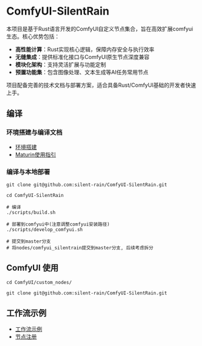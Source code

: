 # ComfyUI-SilentRain

本项目是基于Rust语言开发的ComfyUI自定义节点集合，旨在高效扩展comfyui生态。核心优势包括：

- **高性能计算**：Rust实现核心逻辑，保障内存安全与执行效率
- **无缝集成**：提供标准化接口与ComfyUI原生节点深度兼容
- **模块化架构**：支持灵活扩展与功能定制
- **预置功能集**：包含图像处理、文本生成等AI任务常用节点

项目配备完善的技术文档与部署方案，适合具备Rust/ComfyUI基础的开发者快速上手。

## 编译

### 环境搭建与编译文档

- [环境搭建](docs/环境搭建.md)
- [Maturin使用指引](docs/Maturin使用指引.md)

### 编译与本地部署

```shell
git clone git@github.com:silent-rain/ComfyUI-SilentRain.git

cd ComfyUI-SilentRain

# 编译
./scripts/build.sh

# 部署到comfyui中(注意调整comfyui安装路径)
./scripts/develop_comfyui.sh

# 提交到master分支
# 将nodes/comfyui_silentrain提交到master分支, 后续考虑拆分
```

## ComfyUI 使用

```shell
cd ComfyUI/custom_nodes/

git clone git@github.com:silent-rain/ComfyUI-SilentRain.git
```

## 工作流示例

- [工作流示例](workflow)
- [节点注册](https://registry.comfy.org)
